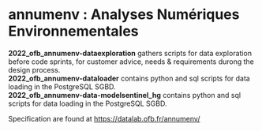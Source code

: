 # annumenv : Analyses Numériques Environnementales
__2022_ofb_annumenv-dataexploration__ gathers scripts for data exploration before code sprints, for customer advice, needs & requirements durong the design process.  
__2022_ofb_annumenv-dataloader__ contains python and sql scripts for data loading in the PostgreSQL SGBD.  
__2022_ofb_annumenv-data-modelsentinel_hg__ contains python and sql scripts for data loading in the PostgreSQL SGBD.  

Specification are found at https://datalab.ofb.fr/annumenv/
